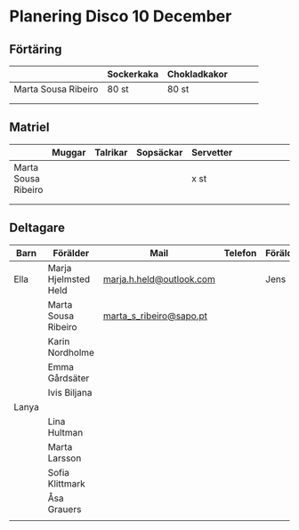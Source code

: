 # Planering Disco 10 December

## Förtäring

|   |  Sockerkaka | Chokladkakor  |   |   |  |
|---|---|---|---|---|---|
| Marta Sousa Ribeiro  | 80 st | 80 st |   |   |   |
|   |   |   |   |   |   |
|   |   |   |   |   |   |

## Matriel
|   | Muggar | Talrikar  | Sopsäckar  | Servetter  |   |   |   |   |   |   |
|---|---|---|---|---|---|---|---|---|---|---|
| Marta Sousa Ribeiro |   |   |   | x st  |   |   |   |   |   |   |
|   |   |   |   |   |   |   |   |   |   |   |
|   |   |   |   |   |   |   |   |   |   |   |

## Deltagare
|  Barn | Förälder | Mail  | Telefon  | Förälder  | Mail | Telefon   |
|---|---|---|---|---|---|---|
| Ella | Marja Hjelmsted Held  | marja.h.held@outlook.com  | | Jens  | jens.held@gmail.com  | 070-557 05 32   |    
|   | Marta Sousa Ribeiro  | marta_s_ribeiro@sapo.pt  |   |   |    |    |
|   | Karin Nordholme  |   |   |   |    |    |
|   | Emma Gårdsäter  |   |   |   |    |    |
|   | Ivis Biljana  |   |   |   |    |    |
| Lanya  |   |   |   |   |    |    |    |    |
|   | Lina Hultman   |   |   |   |    |    |
|   | Marta Larsson  |   |   |   |    |    |
|   | Sofia Klittmark   |   |   |   |    |    |
|   | Åsa Grauers  |   |   |   |    |    |
|   |   |   |   |   |    |    |
